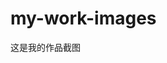 <!--
 * @Description: In User Settings Edit
 * @Author: your name
 * @Date: 2019-09-04 23:11:16
 * @LastEditTime: 2019-09-04 23:11:16
 * @LastEditors: your name
 -->
# my-work-images
这是我的作品截图